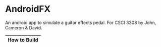 AndroidFX 
=========
An android app to simulate a guitar effects pedal. 
For CSCI 3308 by John, Cameron & David.

| How to Build  |
| :------------:|

